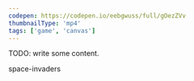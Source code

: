 ```yaml
---
codepen: https://codepen.io/eebgwuss/full/gOezZVv
thumbnailType: 'mp4'
tags: ['game', 'canvas']
---
```


TODO: write some content.

space-invaders
